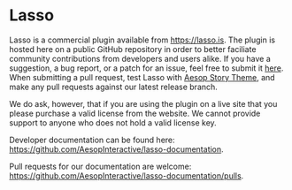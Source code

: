 # Lasso
Lasso is a commercial plugin available from https://lasso.is. The plugin is hosted here on a public GitHub repository in order to better faciliate community contributions from developers and users alike. If you have a suggestion, a bug report, or a patch for an issue, feel free to submit it [here](https://github.com/AesopInteractive/lasso/issues). When submitting a pull request, test Lasso with [Aesop Story Theme](https://github.com/AesopInteractive/https://github.com/AesopInteractive/aesop-story-theme), and make any pull requests against our latest release branch.


We do ask, however, that if you are using the plugin on a live site that you please purchase a valid license from the website. We cannot provide support to anyone who does not hold a valid license key.

Developer documentation can be found here: https://github.com/AesopInteractive/lasso-documentation.

Pull requests for our documentation are welcome: https://github.com/AesopInteractive/lasso-documentation/pulls. 

